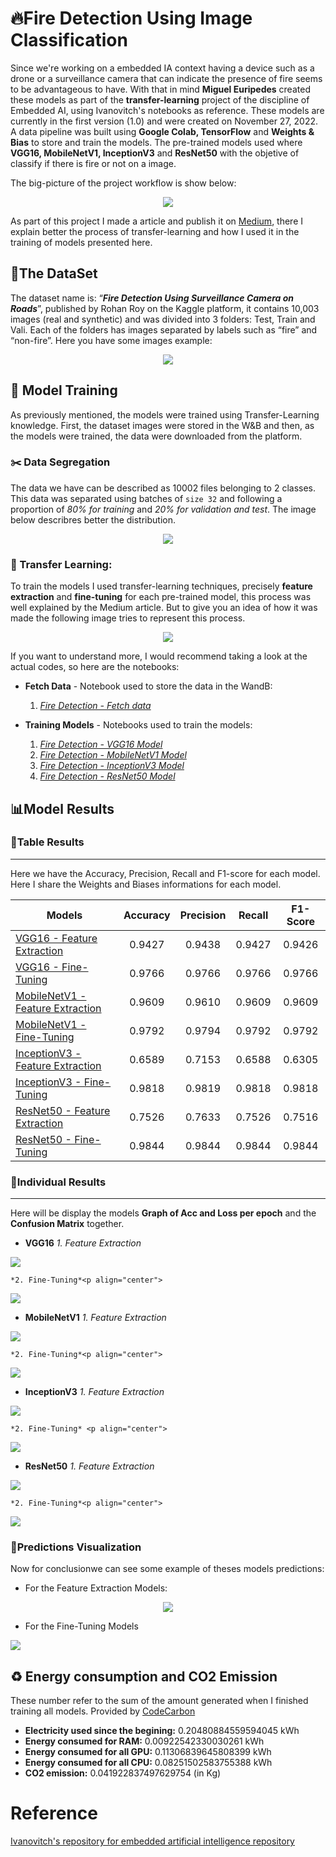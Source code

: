 # 🔥Fire Detection Using Image Classification

Since we're working on a embedded IA context having a device such as a drone or a surveillance camera that can indicate the presence of fire seems to be advantageous to have. With that in mind **Miguel Euripedes** created these models as part of the **transfer-learning** project of the discipline of Embedded AI, using Ivanovitch's notebooks as reference. These models are currently in the first version (1.0) and were created on November 27, 2022. A data pipeline was built using **Google Colab, TensorFlow** and **Weights & Bias** to store and train the models. The pre-trained models used where **VGG16, MobileNetV1, InceptionV3** and **ResNet50** with the objetive of classify if there is fire or not on a image. 

The big-picture of the project workflow is show below:

<p align="center">
<img src="./Images/General_WorkFlow.png" />

As part of this project I made a article and publish it on [Medium](https://medium.com/@miguel.amaral.111/fire-detection-example-using-image-classification-6f49b377c4b5), there I explain better the process of transfer-learning and how I used it in the training of models presented here. 

## 📁The DataSet

The dataset name is: “***Fire Detection Using Surveillance Camera on Roads***”, published by Rohan Roy on the Kaggle platform, it contains 10,003 images (real and synthetic) and was divided into 3 folders: Test, Train and Vali. Each of the folders has images separated by labels such as “fire” and “non-fire”. Here you have some images example:

<p align="center">
<img src="./Images/Data_Examples.png" />


## 🚀 Model Training
As previously mentioned, the models were trained using Transfer-Learning knowledge. First, the dataset images were stored in the W&B and then, as the models were trained, the data were downloaded from the platform. 

### ✂️ Data Segregation

The data we have can be described as 10002 files  belonging to 2 classes.
This data was separated using  batches of `size 32` and following a proportion of *80% for training* and *20% for validation and test*. The image below describres better the distribution.

<p align="center">
<img src="./Images/DataDistribution.png" />

### 📖 Transfer Learning:

To train the models I used transfer-learning techniques, precisely **feature extraction** and **fine-tuning** for each pre-trained model, this process was well explained by the Medium article. But to give you an idea of how it was made the following image tries to represent this process.

<p align="center">
<img src="./Images/ComumTransferLearningPath.png" />

If you want to understand more, I would recommend taking a look at the actual codes, so here are the notebooks:

* **Fetch Data** - Notebook used to store the data in the WandB:
	1. [*Fire Detection - Fetch data*](https://github.com/MiguelEuripedes/embedded_AI/blob/main/Projects/fire_detection/Notebooks/FireDetection_FetchData_WandB.ipynb)

* **Training Models** - Notebooks used to train the models: 
	1. [*Fire Detection - VGG16 Model*](https://github.com/MiguelEuripedes/embedded_AI/blob/main/Projects/fire_detection/Notebooks/FireDetection_Train_VGG16.ipynb)
	2. [*Fire Detection - MobileNetV1 Model*](https://github.com/MiguelEuripedes/embedded_AI/blob/main/Projects/fire_detection/Notebooks/FireDetection_Train_MobileNet.ipynb)
	3. [*Fire Detection - InceptionV3 Model*](https://github.com/MiguelEuripedes/embedded_AI/blob/main/Projects/fire_detection/Notebooks/FireDetection_Train_InceptionV3.ipynb)
	4. [*Fire Detection - ResNet50 Model*](https://github.com/MiguelEuripedes/embedded_AI/blob/main/Projects/fire_detection/Notebooks/FireDetection_Train_ResNet50.ipynb)

## 📊Model Results

### 📏Table Results
---
Here we have the Accuracy, Precision, Recall and F1-score for each model. Here I share the Weights and Biases informations for each model.  

Models                           |Accuracy|Precision|Recall|F1-Score
--------------------------------|:--------:|:---------:|:------:|:--------:
[VGG16 - Feature Extraction](https://wandb.ai/euripedes/fire_detection_classifier/runs/4ac9fa10/logs?workspace=user-euripedes)  |  0.9427  | 0.9438  | 0.9427 | 0.9426
[VGG16 - Fine-Tuning](https://wandb.ai/euripedes/fire_detection_classifier/runs/42ekk0jc/logs?workspace=)     | 0.9766   | 0.9766    |  0.9766 | 0.9766
[MobileNetV1 - Feature Extraction](https://wandb.ai/euripedes/fire_detection_classifier/runs/1ccoxiye/logs?workspace=)   | 0.9609   | 0.9610    | 0.9609 | 0.9609
[MobileNetV1 - Fine-Tuning](https://wandb.ai/euripedes/fire_detection_classifier/runs/1vx0q3hn/logs?workspace=)     | 0.9792   | 0.9794    | 0.9792 | 0.9792
[InceptionV3 - Feature Extraction](https://wandb.ai/euripedes/fire_detection_classifier/runs/65atuf73/logs?workspace=) | 0.6589 | 0.7153  | 0.6588 | 0.6305
[InceptionV3 - Fine-Tuning](https://wandb.ai/euripedes/fire_detection_classifier/runs/33xdg1f6?workspace=)       | 0.9818   | 0.9819    | 0.9818 | 0.9818
[ResNet50 - Feature Extraction](https://wandb.ai/euripedes/fire_detection_classifier/runs/ouutgabr/logs?workspace=)   | 0.7526 | 0.7633    | 0.7526 | 0.7516
[ResNet50 - Fine-Tuning](https://wandb.ai/euripedes/fire_detection_classifier/runs/1fctzcij/logs?workspace=)              | 0.9844   | 0.9844    | 0.9844 | 0.9844

### 🔎Individual Results
--- 
Here will be display the models **Graph of Acc and Loss per epoch** and the **Confusion Matrix** together.
* **VGG16**
*1. Feature Extraction* <p align="center">
<img src="./Images/vgg16_FE_graphs.png" />


	*2. Fine-Tuning*<p align="center">
<img src="./Images/vgg16_FT_graphs.png" />


* **MobileNetV1**
		*1. Feature Extraction*<p align="center">
<img src="./Images/mobilenet_FE_graphs.png" />

	*2. Fine-Tuning*<p align="center">
<img src="./Images/mobilenet_FT_graphs.png" />

* **InceptionV3**
		*1. Feature Extraction*<p align="center">
<img src="./Images/inception_FE_graphs.png" />

	*2. Fine-Tuning* <p align="center">
<img src="./Images/inception_FT_graphs.png" />

* **ResNet50**
		*1. Feature Extraction*<p align="center">
<img src="./Images/resnet50_FE_graphs.png" />

	*2. Fine-Tuning*<p align="center">
<img src="./Images/resnet50_FT_graphs.png" />


### 📌Predictions Visualization
Now for conclusionwe can see some example of theses models predictions:
* For the Feature Extraction Models:
<p align="center">
<img src="./Images/FE_PredictionExamples.png" />

* For the Fine-Tuning Models<p align="center">
<img src="./Images/FT_PredictionExamples.png" />

## ♻️ Energy consumption and CO2 Emission

These number refer to the sum of the amount generated when I finished training all models.
Provided by [CodeCarbon](https://codecarbon.io/) 

* **Electricity used since the begining:** 0.20480884559594045 kWh 
* **Energy consumed for RAM:** 0.00922542330030261 kWh
* **Energy consumed for all GPU:** 0.11306839645808399 kWh
* **Energy consumed for all CPU:** 0.08251502583755388 kWh
* **CO2 emission:** 0.041922837497629754 (in Kg)

# Reference

[Ivanovitch's repository for embedded artificial intelligence repository](https://github.com/ivanovitchm/embedded.ai)
